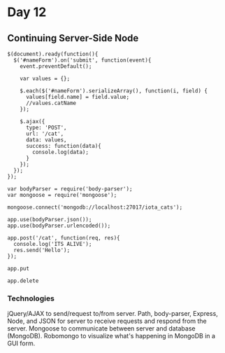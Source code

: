 # Day 12

## Continuing Server-Side Node

```
$(document).ready(function(){
  $('#nameForm').on('submit', function(event){
    event.preventDefault();
    
    var values = {};
    
    $.each($('#nameForm').serializeArray(), function(i, field) {
      values[field.name] = field.value;
      //values.catName
    });
    
    $.ajax({
      type: 'POST',
      url: '/cat',
      data: values,
      success: function(data){
        console.log(data);
      }
    });
  });
});
```
```
var bodyParser = require('body-parser');
var mongoose = require('mongoose');

mongoose.connect('mongodb://localhost:27017/iota_cats');

app.use(bodyParser.json());
app.use(bodyParser.urlencoded());

app.post('/cat', function(req, res){
  console.log('ITS ALIVE');
  res.send('Hello');
});

app.put

app.delete
```

### Technologies 

jQuery/AJAX to send/request to/from server. Path, body-parser, Express, Node, and JSON for server to receive requests and respond from the server. Mongoose to communicate between server and database (MongoDB). Robomongo to visualize what's happening in MongoDB in a GUI form.
